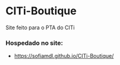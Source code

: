 # CITi-Boutique
Site feito para o PTA do CITi

### Hospedado no site: 
- https://sofiamdl.github.io/CITi-Boutique/
